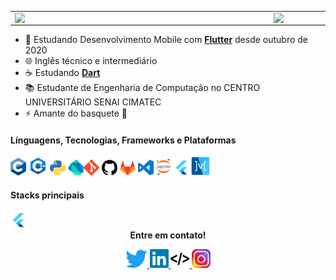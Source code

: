 <center>
<table>
    <tr>
        <td><img width="400px" align="left" src="https://github-readme-stats.vercel.app/api/top-langs/?username=feliper2002&hide=javascript,swift,html&layout=compact&theme=algolia&line" /></td>
        <td><img width="495px" align="left" src="https://github-readme-stats.vercel.app/api?username=feliper2002&theme=algolia&line"/></td>
    </tr>   
</table>
</center>

- 📱 Estudando Desenvolvimento Mobile com [**Flutter**](https://flutter.dev) desde outubro de 2020
- 🌐 Inglês técnico e intermediário
- ☕ Estudando [**Dart**](https://dart.dev)
- 📚 Estudante de Engenharia de Computação no CENTRO UNIVERSITÁRIO SENAI CIMATEC
- ⚡ Amante do basquete 🏀

#### **Línguagens**, **Tecnologias**, **Frameworks** e **Plataformas**

<img src="assets/c.png" width=25 title='C'/> <img src="assets/cpp.png" width=30 title='C++'/> <img src="assets/python.png" width=25 title='Python'/> <img src='assets/dart-logo.png' width=25 title='Dart'><img src="assets/git.png" width=25 title='Git'/> <img src="assets/github.png" width=25 title='Github'/> <img src="assets/gitlab.png" width=25 title='Gitlab'> <img src='assets/vscode.png' width=25 title='VS Code'> <img src="assets/jupyter.png" width=24 title='Jupyter Notebook' /> <img src="assets/flutter-logo.png" width=25 title='Flutter'/> <img src='assets/mobx.png' width=30 title='MobX'>

#### **Stacks principais**

<img src="assets/flutter-logo.png" width=25 title='Flutter'/>

<div align='center'>
    <b> Entre em contato! </b> <p>
    <a href='https://twitter.com/feliper_dev'>
        <img src='assets/twitter-logo-4.png' width=35>
    </a><a href='https://www.linkedin.com/in/felipe-azevedo-ribeiro/'>
        <img src='assets/lnd.png' width=30>
    </a><a href='https://feliper.dev/#/'>
        <img src='assets/html.webp' width=30>
    </a><a href='https://www.instagram.com/felipe.developer/'>
        <img src='assets/ig.png' width=30>
    </a>
</div>
